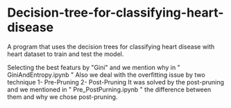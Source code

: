 # Decision-tree-for-classifying-heart-disease

A program that uses the decision trees for classifying heart disease with heart dataset to train and test the model. 

Selecting the best featurs by "Gini" and we mention why in " GiniAndEntropy.ipynb "
Also we deal with the overfitting issue by two technique 
1- Pre-Pruning
2- Post-Pruning
It was solved by the post-pruning and we mentioned in " Pre_PostPurning.ipynb " the difference between them and why we chose post-pruning.
